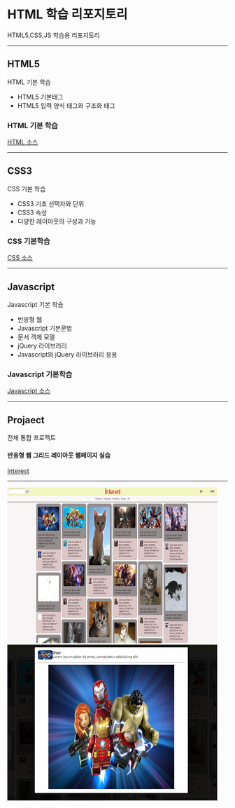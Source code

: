 # HTML 학습 리포지토리
HTML5,CSS,JS 학습용 리포지토리

------------------------------------
## HTML5
HTML 기본 학습

- HTML5 기본태그
- HTML5 입력 양식 태그와 구조화 태그

### HTML 기본 학습
[HTML 소스](https://github.com/jacksimuse/StudyHtml/tree/main/01_HTML)

-----------------------------------
## CSS3
CSS 기본 학습

- CSS3 기초 선택자와 단위
- CSS3 속성
- 다양한 레이아웃의 구성과 기능

### CSS 기본학습
[CSS 소스](https://github.com/jacksimuse/StudyHtml/tree/main/02_CSS)

----------------------------------
## Javascript
Javascript 기본 학습

- 반응형 웹
- Javascript 기본문법
- 문서 객체 모델
- jQuery 라이브러리
- Javascript와 jQuery 라이브러리 응용


### Javascript 기본학습
[Javascript 소스](https://github.com/jacksimuse/StudyHtml/tree/main/03_Javascript)

---------------------------------------
## Projaect
전체 통합 프로젝트

#### 반응형 웹 그리드 레이아웃 웹페이지 실습
[Interest](https://github.com/jacksimuse/StudyHtml/tree/main/04_Project)

--------------------------------------------------------
![결과물 1](https://github.com/jacksimuse/StudyHtml/blob/main/ref_images/결과2.png)![결과물 2](https://github.com/jacksimuse/StudyHtml/blob/main/ref_images/결과1.png)


